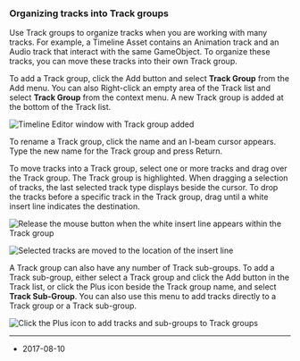 ### Organizing tracks into Track groups

Use Track groups to organize tracks when you are working with many tracks. For example, a Timeline Asset contains an Animation track and an Audio track that interact with the same GameObject. To organize these tracks, you can move these tracks into their own Track group. 

To add a Track group, click the Add button and select __Track Group__ from the Add menu. You can also Right-click an empty area of the Track list and select __Track Group__ from the context menu. A new Track group is added at the bottom of the Track list.

![Timeline Editor window with Track group added](../uploads/Main/timeline_track_group_add.png)

To rename a Track group, click the name and an I-beam cursor appears. Type the new name for the Track group and press Return. 

To move tracks into a Track group, select one or more tracks and drag over the Track group. The Track group is highlighted. When dragging a selection of tracks, the last selected track type displays beside the cursor. To drop the tracks before a specific track in the Track group, drag until a white insert line indicates the destination.

![Release the mouse button when the white insert line appears within the Track group](../uploads/Main/timeline_move_track_before.png)

![Selected tracks are moved to the location of the insert line](../uploads/Main/timelline_move_track_after.png)

A Track group can also have any number of Track sub-groups. To add a Track sub-group, either select a Track group and click the Add button in the Track list, or click the Plus icon beside the Track group name, and select __Track Sub-Group__. You can also use this menu to add tracks directly to a Track group or a Track sub-group.

![Click the Plus icon to add tracks and sub-groups to Track groups](../uploads/Main/timeline_track_group_plus.png)

---
* <span class="page-edit">2017-08-10  <!-- include IncludeTextNewPageSomeEdit --></span>